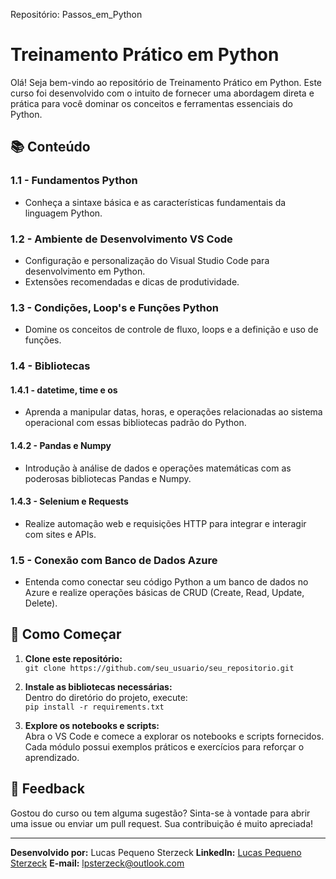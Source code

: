 Repositório: Passos_em_Python
# Treinamento Prático em Python

Olá! Seja bem-vindo ao repositório de Treinamento Prático em Python. Este curso foi desenvolvido com o intuito de fornecer uma abordagem direta e prática para você dominar os conceitos e ferramentas essenciais do Python.

## 📚 Conteúdo

### 1.1 - Fundamentos Python
- Conheça a sintaxe básica e as características fundamentais da linguagem Python.

### 1.2 - Ambiente de Desenvolvimento VS Code
- Configuração e personalização do Visual Studio Code para desenvolvimento em Python.
- Extensões recomendadas e dicas de produtividade.

### 1.3 - Condições, Loop's e Funções Python
- Domine os conceitos de controle de fluxo, loops e a definição e uso de funções.

### 1.4 - Bibliotecas

#### 1.4.1 - datetime, time e os
- Aprenda a manipular datas, horas, e operações relacionadas ao sistema operacional com essas bibliotecas padrão do Python.

#### 1.4.2 - Pandas e Numpy
- Introdução à análise de dados e operações matemáticas com as poderosas bibliotecas Pandas e Numpy.

#### 1.4.3 - Selenium e Requests
- Realize automação web e requisições HTTP para integrar e interagir com sites e APIs.

### 1.5 - Conexão com Banco de Dados Azure
- Entenda como conectar seu código Python a um banco de dados no Azure e realize operações básicas de CRUD (Create, Read, Update, Delete).

## 🚀 Como Começar

1. **Clone este repositório:**  
   `git clone https://github.com/seu_usuario/seu_repositorio.git`

2. **Instale as bibliotecas necessárias:**  
   Dentro do diretório do projeto, execute:  
   `pip install -r requirements.txt` 

3. **Explore os notebooks e scripts:**  
   Abra o VS Code e comece a explorar os notebooks e scripts fornecidos. Cada módulo possui exemplos práticos e exercícios para reforçar o aprendizado.

## 📝 Feedback

Gostou do curso ou tem alguma sugestão? Sinta-se à vontade para abrir uma issue ou enviar um pull request. Sua contribuição é muito apreciada!

---

**Desenvolvido por:** Lucas Pequeno Sterzeck
**LinkedIn:** [Lucas Pequeno Sterzeck](https://www.linkedin.com/in/lucas-p-a87365108/)
**E-mail:** lpsterzeck@outlook.com

